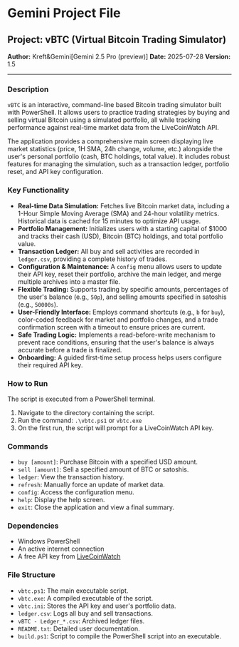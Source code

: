 # Gemini Project File

## Project: vBTC (Virtual Bitcoin Trading Simulator)

**Author:** Kreft&Gemini[Gemini 2.5 Pro (preview)]
**Date:** 2025-07-28
**Version:** 1.5

---

### Description

`vBTC` is an interactive, command-line based Bitcoin trading simulator built with PowerShell. It allows users to practice trading strategies by buying and selling virtual Bitcoin using a simulated portfolio, all while tracking performance against real-time market data from the LiveCoinWatch API.

The application provides a comprehensive main screen displaying live market statistics (price, 1H SMA, 24h change, volume, etc.) alongside the user's personal portfolio (cash, BTC holdings, total value). It includes robust features for managing the simulation, such as a transaction ledger, portfolio reset, and API key configuration.

### Key Functionality

- **Real-time Data Simulation:** Fetches live Bitcoin market data, including a 1-Hour Simple Moving Average (SMA) and 24-hour volatility metrics. Historical data is cached for 15 minutes to optimize API usage.
- **Portfolio Management:** Initializes users with a starting capital of $1000 and tracks their cash (USD), Bitcoin (BTC) holdings, and total portfolio value.
- **Transaction Ledger:** All buy and sell activities are recorded in `ledger.csv`, providing a complete history of trades.
- **Configuration & Maintenance:** A `config` menu allows users to update their API key, reset their portfolio, archive the main ledger, and merge multiple archives into a master file.
- **Flexible Trading:** Supports trading by specific amounts, percentages of the user's balance (e.g., `50p`), and selling amounts specified in satoshis (e.g., `50000s`).
- **User-Friendly Interface:** Employs command shortcuts (e.g., `b` for `buy`), color-coded feedback for market and portfolio changes, and a trade confirmation screen with a timeout to ensure prices are current.
- **Safe Trading Logic:** Implements a read-before-write mechanism to prevent race conditions, ensuring that the user's balance is always accurate before a trade is finalized.
- **Onboarding:** A guided first-time setup process helps users configure their required API key.

### How to Run

The script is executed from a PowerShell terminal.

1.  Navigate to the directory containing the script.
2.  Run the command: `.\vbtc.ps1` or `vbtc.exe`
3.  On the first run, the script will prompt for a LiveCoinWatch API key.

### Commands

-   `buy [amount]`: Purchase Bitcoin with a specified USD amount.
-   `sell [amount]`: Sell a specified amount of BTC or satoshis.
-   `ledger`: View the transaction history.
-   `refresh`: Manually force an update of market data.
-   `config`: Access the configuration menu.
-   `help`: Display the help screen.
-   `exit`: Close the application and view a final summary.

### Dependencies

-   Windows PowerShell
-   An active internet connection
-   A free API key from [LiveCoinWatch](https://www.livecoinwatch.com/tools/api)

### File Structure

-   `vbtc.ps1`: The main executable script.
-   `vbtc.exe`: A compiled executable of the script.
-   `vbtc.ini`: Stores the API key and user's portfolio data.
-   `ledger.csv`: Logs all buy and sell transactions.
-   `vBTC - Ledger_*.csv`: Archived ledger files.
-   `README.txt`: Detailed user documentation.
-   `build.ps1`: Script to compile the PowerShell script into an executable.
